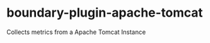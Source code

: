 boundary-plugin-apache-tomcat
=============================

Collects metrics from a Apache Tomcat Instance
